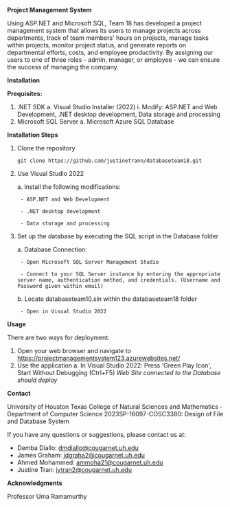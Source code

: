 **Project Management System**

Using ASP.NET and Microsoft SQL, Team 18 has developed a project management system that allows its users to manage projects across departments, track of team members' hours on projects, manage tasks within projects, monitor project status, and generate reports on departmental efforts, costs, and employee productivity. By assigning our users to one of three roles - admin, manager, or employee - we can ensure the success of managing the company.

**Installation**

**Prequisites:**

1. .NET SDK
   a. Visual Studio Installer (2022)
      i. Modify: ASP.NET and Web Development, .NET desktop development, Data storage and processing
2. Microsoft SQL Server
   a. Microsoft Azure SQL Database

**Installation Steps**

1. Clone the repository

    ```
    git clone https://github.com/justinetrann/databaseteam18.git
    ```
	
2. Use Visual Studio 2022

    a. Install the following modifications:
    
        - ASP.NET and Web Development
        
        - .NET desktop development
        
        - Data storage and processing 
		
3. Set up the database by executing the SQL script in the Database folder

    a. Database Connection:
    
        - Open Microsoft SQL Server Management Studio
        
        - Connect to your SQL Server instance by entering the appropriate server name, authentication method, and credentials. (Username and Password given within email)
    
    b. Locate databaseteam10.sln within the databaseteam18 folder
    
        - Open in Visual Studio 2022

**Usage**

There are two ways for deployment:

1. Open your web browser and navigate to https://projectmanagementsystem123.azurewebsites.net/
2. Use the application
	a. In Visual Studio 2022: Press 'Green Play Icon', Start Without Debugging (Ctrl+F5)
_Web Site connected to the Database should deploy_ 


**Contact**

University of Houston Texas College of Natural Sciences and Mathematics - Department of Computer Science
2023SP-16097-COSC3380: Design of File and Database System

If you have any questions or suggestions, please contact us at:
- Demba Diallo: dmdiallo@cougarnet.uh.edu
- James Graham: jdgraha2@cougarnet.uh.edu
- Ahmed Mohammed: ammoha21@cougarnet.uh.edu
- Justine Tran: jytran2@cougarnet.uh.edu

**Acknowledgments**

Professor Uma Ramamurthy
